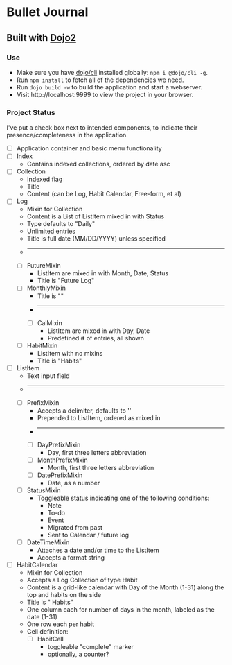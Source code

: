 # Bullet Journal
## Built with [Dojo2](https://github.com/dojo/meta)

### Use

* Make sure you have [dojo/cli](https://github.com/dojo/cli) installed globally: `npm i @dojo/cli -g`.
* Run `npm install` to fetch all of the dependencies we need.
* Run `dojo build -w` to build the application and start a webserver.
* Visit http://localhost:9999 to view the project in your browser.

### Project Status

I've put a check box next to intended components, to indicate their presence/completeness in the application.

* [ ] Application container and basic menu functionality
* [ ] Index
  * Contains indexed collections, ordered by date asc
* [ ] Collection
  * Indexed flag
  * Title
  * Content (can be Log, Habit Calendar, Free-form, et al)
* [ ] Log
  * Mixin for Collection
  * Content is a List of ListItem mixed in with Status
  * Type defaults to "Daily"
  * Unlimited entries
  * Title is full date (MM/DD/YYYY) unless specified
  * ----------
  * [ ] FutureMixin
	* ListItem are mixed in with Month, Date, Status
	* Title is "Future Log"
  * [ ] MonthlyMixin
	* Title is "<Month>"
	* ----------
    * [ ] CalMixin
	  * ListItem are mixed in with Day, Date
	  * Predefined # of entries, all shown
  * [ ] HabitMixin
    * ListItem with no mixins
	* Title is "Habits"
* [ ] ListItem
  * Text input field
  * ----------
  * [ ] PrefixMixin
    * Accepts a delimiter, defaults to ''
	* Prepended to ListItem, ordered as mixed in
    * ----------
    * [ ] DayPrefixMixin
      * Day, first three letters abbreviation
    * [ ] MonthPrefixMixin
      * Month, first three letters abbreviation
    * [ ] DatePrefixMixin
      * Date, as a number
  * [ ] StatusMixin
    * Toggleable status indicating one of the following conditions:
	  * Note
	  * To-do
	  * Event
	  * Migrated from past
	  * Sent to Calendar / future log
  * [ ] DateTimeMixin
    * Attaches a date and/or time to the ListItem
	* Accepts a format string
* [ ] HabitCalendar
  * Mixin for Collection
  * Accepts a Log Collection of type Habit
  * Content is a grid-like calendar with Day of the Month (1-31) along the top and habits on the side
  * Title is "<Month> Habits"
  * One column each for number of days in the month, labeled as the date (1-31)
  * One row each per habit
  * Cell definition:
    * [ ] HabitCell
	  * toggleable "complete" marker
	  * optionally, a counter?

